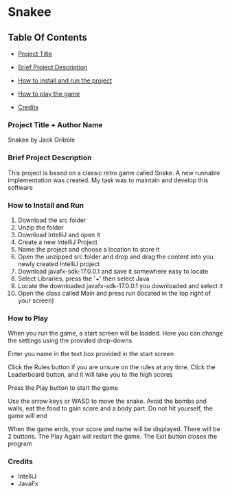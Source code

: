 
# Snakee

  

## Table Of Contents

  

- [Project Title](#project-title--author-name)

- [Brief Project Description](#brief-project-description)

- [How to install and run the project](#how-to-install-and-run)

- [How to play the game](#how-to-play)

- [Credits](#credits)

  

### Project Title + Author Name

Snakee by Jack Gribble

### Brief Project Description
This project is based on a classic retro game called Snake. A new runnable implementation was created. My task was to maintain and develop this software
  

### How to Install and Run
 1. Download the src folder
 2. Unzip the folder
 3. Download IntelliJ and open it
 4. Create a new IntelliJ Project
5. Name the project and choose a location to store it
6. Open the unzipped src folder and drop and drag the content into you newly created IntelliJ project
7. Download javafx-sdk-17.0.0.1 and save it somewhere easy to locate
8. Select Libraries, press the '+' then select Java
9. Locate the downloaded javafx-sdk-17.0.0.1 you downloaded and select it
10. Open the class called Main and press run (located in the top right of your screen)

  

### How to Play
When you run the game, a start screen will be loaded. Here you can change the settings using the provided drop-downs

Enter you name in the text box provided in the start screen

Click the Rules button if you are unsure on the rules at any time.
Click the Leaderboard button, and it will take you to the high scores

Press the Play button to start the game

Use the arrow keys or WASD to move the snake. Avoid the bombs and walls, eat the food to gain score and a body part. Do not hit yourself, the game will end

When the game ends, your score and name will be displayed. There will be 2 buttons.
The Play Again will restart the game.
The Exit button closes the program

### Credits
* IntelliJ
* JavaFx
